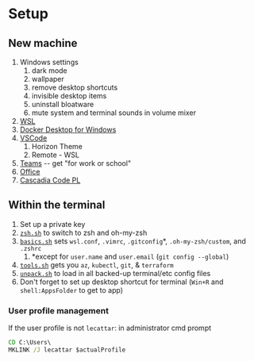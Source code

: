 # Setup

## New machine

1. Windows settings
	1. dark mode
	1. wallpaper
	1. remove desktop shortcuts
	1. invisible desktop items
	1. uninstall bloatware
	1. mute system and terminal sounds in volume mixer
1. [WSL](https://docs.microsoft.com/en-us/windows/wsl/install)
1. [Docker Desktop for Windows](https://hub.docker.com/editions/community/docker-ce-desktop-windows)
1. [VSCode](https://code.visualstudio.com/Download)
	1. Horizon Theme
	1. Remote - WSL
1. [Teams](https://teams.microsoft.com/downloads) -- get "for work or school"
1. [Office](portal.office.com)
1. [Cascadia Code PL](https://github.com/microsoft/cascadia-code/releases)

## Within the terminal 

1. Set up a private key
1. [`zsh.sh`](./zsh.sh) to switch to zsh and oh-my-zsh
1. [`basics.sh`](./basics.sh) sets `wsl.conf`, `.vimrc`, `.gitconfig`\*, `.oh-my-zsh/custom`, and `.zshrc`
    1. \*except for `user.name` and `user.email` (`git config --global`)
1. [`tools.sh`](./tools.sh) gets you `az`, `kubectl`, `git`, & `terraform`
1. [`unpack.sh`](../terminal/unpack.sh) to load in all backed-up terminal/etc config files
1. Don't forget to set up desktop shortcut for terminal (`Win+R` and `shell:AppsFolder` to get to app)

### User profile management

If the user profile is not `lecattar`: in administrator cmd prompt

```cmd
CD C:\Users\
MKLINK /J lecattar $actualProfile
```
